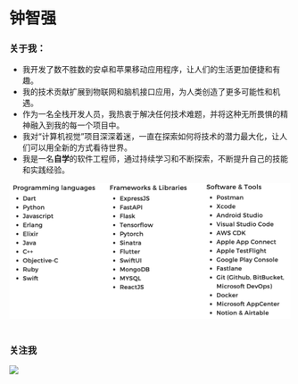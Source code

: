 # 钟智强

### 关于我：

- 我开发了数不胜数的安卓和苹果移动应用程序，让人们的生活更加便捷和有趣。
- 我的技术贡献扩展到物联网和脑机接口应用，为人类创造了更多可能性和机遇。
- 作为一名全栈开发人员，我热衷于解决任何技术难题，并将这种无所畏惧的精神融入到我的每一个项目中。
- 我对“计算机视觉”项目深深着迷，一直在探索如何将技术的潜力最大化，让人们可以用全新的方式看待世界。
- 我是一名**自学**的软件工程师，通过持续学习和不断探索，不断提升自己的技能和实践经验。

<div align="center">
    <img src="./assets/skillsets.png" >   
</div>

<br>

### 关注我

<div class="column">
    <img src="https://raw.githubusercontent.com/johnmelodyme/johnmelodyme/main/assets/%E6%88%AA%E5%B1%8F2023-05-20%20%E4%B8%8B%E5%8D%885.19.24.png" >
</div>
